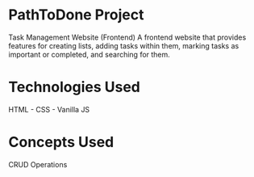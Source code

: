 # PathToDone Project
Task Management Website (Frontend)
A frontend website that provides features for creating lists, adding tasks within them, marking tasks as important or completed, and searching for them.

# Technologies Used
HTML - CSS - Vanilla JS

# Concepts Used
CRUD Operations
